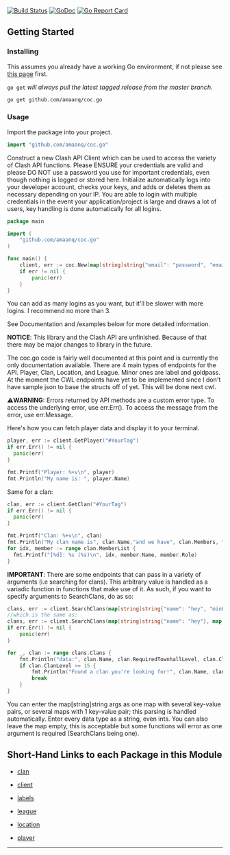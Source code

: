 [![Build Status](https://app.travis-ci.com/amaanq/coc.go.svg?branch=master)](https://app.travis-ci.com/amaanq/coc.go.svg?branch=master)
[![GoDoc](https://img.shields.io/badge/pkg.go.dev-doc-blue)](http://pkg.go.dev/github.com/amaanq/coc.go)
[![Go Report Card](https://goreportcard.com/badge/github.com/amaanq/coc.go)](https://goreportcard.com/report/github.com/amaanq/coc.go)


## Getting Started

### Installing

This assumes you already have a working Go environment, if not please see
[this page](https://golang.org/doc/install) first.

`go get` *will always pull the latest tagged release from the master branch.*

```sh
go get github.com/amaanq/coc.go
```

### Usage

Import the package into your project.

```go
import "github.com/amaanq/coc.go"
```

Construct a new Clash API Client which can be used to access the variety of 
Clash API functions. Please ENSURE your credentials are valid and please DO NOT use a password you use for important credentials, 
even though nothing is logged or stored here. Initialize automatically logs into your developer account, checks your keys, and adds or deletes them as necessary
depending on your IP. You are able to login with multiple credentials in the event your application/project is large and draws a lot of users, key handling is done automatically for all logins. 

```go
package main

import (
    "github.com/amaanq/coc.go"
)

func main() {
    client, err := coc.New(map[string]string{"email": "password", "email2": "password2", "email3": "password3"})
    if err != nil {
        panic(err)
    }
}
```
You can add as many logins as you want, but it'll be slower with more logins. 
I recommend no more than 3.

See Documentation and /examples below for more detailed information.

**NOTICE**: This library and the Clash API are unfinished.
Because of that there may be major changes to library in the future.

The coc.go code is fairly well documented at this point and is currently
the only documentation available. 
There are 4 main types of endpoints for the API. Player, Clan, Location, and League. Minor ones are label and goldpass.
At the moment the CWL endpoints have yet to be implemented since I don't have sample json to base the structs off of yet. This will be done next cwl. 

⚠️**WARNING:** Errors returned by API methods are a custom error type. To access the underlying error, use err.Err(). To access the message from the error, use err.Message.

Here's how you can fetch player data and display it to your terminal.
```go
player, err := client.GetPlayer("#YourTag")
if err.Err() != nil {
  panic(err)
}

fmt.Printf("Player: %+v\n", player)
fmt.Println("My name is: ", player.Name)
```

Same for a clan: 
```go
clan, err := client.GetClan("#YourTag")
if err.Err() != nil {
  panic(err)
}

fmt.Printf("Clan: %+v\n", clan)
fmt.Println("My clan name is", clan.Name,"and we have", clan.Members, "members in our clan. We have won", clan.WarWins, "wars so come join us!\nThese are our members:")
for idx, member := range clan.MemberList {
  fmt.Printf("[%d]: %s (%s)\n", idx, member.Name, member.Role)
}
```

**IMPORTANT**: There are some endpoints that can pass in a variety of arguments (i.e searching for clans). This arbitrary value is handled as a variadic function in functions
that make use of it. As such, if you want to specify arguments to SearchClans, do as so:
```go
clans, err := client.SearchClans(map[string]string{"name": "hey", "minLevel": "10"})
//which is the same as:
clans, err := client.SearchClans(map[string]string{"name": "hey"}, map[string]string{"minLevel": "10"})
if err.Err() != nil {
    panic(err)
}

for _, clan := range clans.Clans {
    fmt.Println("data:", clan.Name, clan.RequiredTownhallLevel, clan.ClanLevel, clan.RequiredTrophies)
    if clan.ClanLevel >= 15 {
        fmt.Println("Found a clan you're looking for!", clan.Name, clan.Tag)
        break
    }
}
```
You can enter the map[string]string args as one map with several key-value pairs, or several maps with 1 key-value pair; this parsing is handled automatically.
Enter every data type as a string, even ints. You can also leave the map empty, this is acceptable but some functions will error as one argument is required (SearchClans being one).


## Short-Hand Links to each Package in this Module

* [clan](./clan)

* [client](./client)

* [labels](./labels)

* [league](./league)

* [location](./location)

* [player](./player)

---
